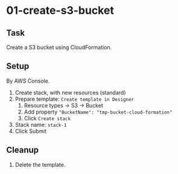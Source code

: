 # 01-create-s3-bucket

## Task
Create a S3 bucket using CloudFormation.

## Setup
By AWS Console.
1. Create stack, with new resources (standard)
2. Prepare template: `Create template in Designer`
	1. Resource types -> S3 -> Bucket
	2. Add property `"BucketName": "tmp-bucket-cloud-formation"`
	3. Click `Create stack`
3. Stack name: `stack-1`
4. Click Submit

## Cleanup
1. Delete the template.
